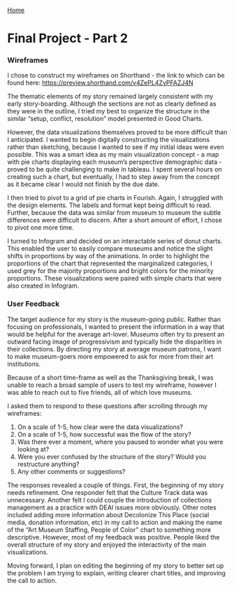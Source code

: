 [Home](/justwestley.github.io/Westley-Portfolio/)

# Final Project - Part 2 

### Wireframes

I chose to construct my wireframes on Shorthand - the link to which can be found here: https://preview.shorthand.com/v4ZePL4ZyPFAZJ4N 

The thematic elements of my story remained largely consistent with my early story-boarding. Although the sections are not as clearly defined as they were in the outline, I tried my best to organize the structure in the similar “setup, conflict, resolution” model presented in Good Charts. 

However, the data visualizations themselves proved to be more difficult than I anticipated. I wanted to begin digitally constructing the visualizations rather than sketching, because I wanted to see if my initial ideas were even possible. This was a smart idea as my main visualization concept - a map with pie charts displaying each museum’s perspective demographic data - proved to be quite challenging to make in tableau. I spent several hours on creating such a chart, but eventually, I had to step away from the concept as it became clear I would not finish by the due date. 

I then tried to pivot to a grid of pie charts in Fourish. Again, I struggled with the design elements. The labels and format kept being difficult to read. Further, because the data was similar from museum to museum the subtle differences were difficult to discern. After a short amount of effort, I chose to pivot one more time. 

I turned to Infogram and decided on an interactable series of donut charts. This enabled the user to easily compare museums and notice the slight shifts in proportions by way of the animations. In order to highlight the proportions of the chart that represented the marginalized categories, I used grey for the majority proportions and bright colors for the minority proportions. These visualizations were paired with simple charts that were also created in Infogram.

### User Feedback

The target audience for my story is the museum-going public. Rather than focusing on professionals, I wanted to present the information in a way that would be helpful for the average art-lover. Museums often try to present an outward facing image of progressivism and typically hide the disparities in their collections. By directing my story at average museum patrons, I want to make museum-goers more empowered to ask for more from their art institutions.

Because of a short time-frame as well as the Thanksgiving break, I was unable to reach a broad sample of users to test my wireframe, however I was able to reach out to five friends, all of which love museums. 

I asked them to respond to these questions after scrolling through my wireframes: 

1. On a scale of 1-5, how clear were the data visualizations? 
2. On a scale of 1-5, how successful was the flow of the story? 
3. Was there ever a moment, where you paused to wonder what you were looking at?   
4. Were you ever confused by the structure of the story? Would you restructure anything? 
5. Any other comments or suggestions? 

The responses revealed a couple of things. First, the beginning of my story needs refinement. One responder felt that the Culture Track data was unnecessary. Another felt I could couple the introduction of collections management as a practice with DEAI issues more obviously. Other notes included adding more information about Decolonize This Place (social media, donation information, etc) in my call to action and making the name of the “Art Museum Staffing, People of Color” chart to something more descriptive. However, most of my feedback was positive. People liked the overall structure of my story and enjoyed the interactivity of the main visualizations. 

Moving forward, I plan on editing the beginning of my story to better set up the problem I am trying to explain, writing clearer chart titles, and improving the call to action. 

